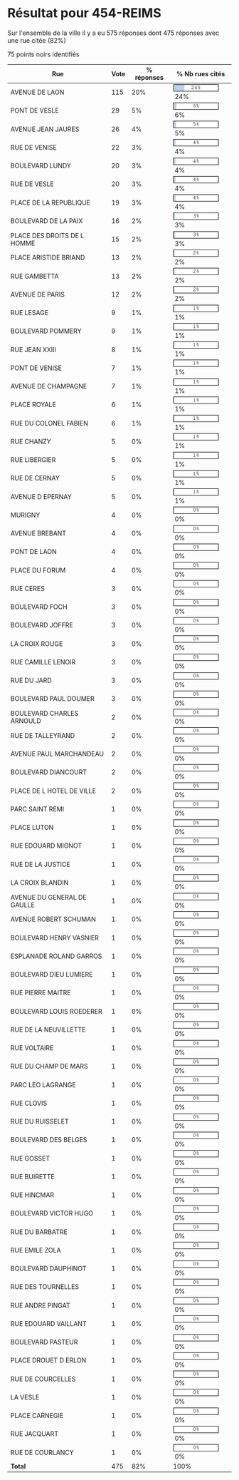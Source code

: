 # Résultat pour 454-REIMS

Sur l'ensemble de la ville il y a eu 575 réponses dont 475 réponses avec une rue citée (82%)

75 points noirs identifiés

| Rue | Vote | % réponses | % Nb rues cités|
|-----|------|------------|----------------|
| AVENUE DE LAON | 115 | 20% | <img src="../../img/bar_24.gif" />&nbsp;24%|
| PONT DE VESLE | 29 | 5% | <img src="../../img/bar_6.gif" />&nbsp;6%|
| AVENUE JEAN JAURES | 26 | 4% | <img src="../../img/bar_5.gif" />&nbsp;5%|
| RUE DE VENISE | 22 | 3% | <img src="../../img/bar_4.gif" />&nbsp;4%|
| BOULEVARD LUNDY | 20 | 3% | <img src="../../img/bar_4.gif" />&nbsp;4%|
| RUE DE VESLE | 20 | 3% | <img src="../../img/bar_4.gif" />&nbsp;4%|
| PLACE DE LA REPUBLIQUE | 19 | 3% | <img src="../../img/bar_4.gif" />&nbsp;4%|
| BOULEVARD DE LA PAIX | 16 | 2% | <img src="../../img/bar_3.gif" />&nbsp;3%|
| PLACE DES DROITS DE L HOMME | 15 | 2% | <img src="../../img/bar_3.gif" />&nbsp;3%|
| PLACE ARISTIDE BRIAND | 13 | 2% | <img src="../../img/bar_2.gif" />&nbsp;2%|
| RUE GAMBETTA | 13 | 2% | <img src="../../img/bar_2.gif" />&nbsp;2%|
| AVENUE DE PARIS | 12 | 2% | <img src="../../img/bar_2.gif" />&nbsp;2%|
| RUE LESAGE | 9 | 1% | <img src="../../img/bar_1.gif" />&nbsp;1%|
| BOULEVARD POMMERY | 9 | 1% | <img src="../../img/bar_1.gif" />&nbsp;1%|
| RUE JEAN XXIII | 8 | 1% | <img src="../../img/bar_1.gif" />&nbsp;1%|
| PONT DE VENISE | 7 | 1% | <img src="../../img/bar_1.gif" />&nbsp;1%|
| AVENUE DE CHAMPAGNE | 7 | 1% | <img src="../../img/bar_1.gif" />&nbsp;1%|
| PLACE ROYALE | 6 | 1% | <img src="../../img/bar_1.gif" />&nbsp;1%|
| RUE DU COLONEL FABIEN | 6 | 1% | <img src="../../img/bar_1.gif" />&nbsp;1%|
| RUE CHANZY | 5 | 0% | <img src="../../img/bar_1.gif" />&nbsp;1%|
| RUE LIBERGIER | 5 | 0% | <img src="../../img/bar_1.gif" />&nbsp;1%|
| RUE DE CERNAY | 5 | 0% | <img src="../../img/bar_1.gif" />&nbsp;1%|
| AVENUE D EPERNAY | 5 | 0% | <img src="../../img/bar_1.gif" />&nbsp;1%|
| MURIGNY | 4 | 0% | <img src="../../img/bar_0.gif" />&nbsp;0%|
| AVENUE BREBANT | 4 | 0% | <img src="../../img/bar_0.gif" />&nbsp;0%|
| PONT DE LAON | 4 | 0% | <img src="../../img/bar_0.gif" />&nbsp;0%|
| PLACE DU FORUM | 4 | 0% | <img src="../../img/bar_0.gif" />&nbsp;0%|
| RUE CERES | 3 | 0% | <img src="../../img/bar_0.gif" />&nbsp;0%|
| BOULEVARD FOCH | 3 | 0% | <img src="../../img/bar_0.gif" />&nbsp;0%|
| BOULEVARD JOFFRE | 3 | 0% | <img src="../../img/bar_0.gif" />&nbsp;0%|
| LA CROIX ROUGE | 3 | 0% | <img src="../../img/bar_0.gif" />&nbsp;0%|
| RUE CAMILLE LENOIR | 3 | 0% | <img src="../../img/bar_0.gif" />&nbsp;0%|
| RUE DU JARD | 3 | 0% | <img src="../../img/bar_0.gif" />&nbsp;0%|
| BOULEVARD PAUL DOUMER | 3 | 0% | <img src="../../img/bar_0.gif" />&nbsp;0%|
| BOULEVARD CHARLES ARNOULD | 2 | 0% | <img src="../../img/bar_0.gif" />&nbsp;0%|
| RUE DE TALLEYRAND | 2 | 0% | <img src="../../img/bar_0.gif" />&nbsp;0%|
| AVENUE PAUL MARCHANDEAU | 2 | 0% | <img src="../../img/bar_0.gif" />&nbsp;0%|
| BOULEVARD DIANCOURT | 2 | 0% | <img src="../../img/bar_0.gif" />&nbsp;0%|
| PLACE DE L HOTEL DE VILLE | 2 | 0% | <img src="../../img/bar_0.gif" />&nbsp;0%|
| PARC SAINT REMI | 1 | 0% | <img src="../../img/bar_0.gif" />&nbsp;0%|
| PLACE LUTON | 1 | 0% | <img src="../../img/bar_0.gif" />&nbsp;0%|
| RUE EDOUARD MIGNOT | 1 | 0% | <img src="../../img/bar_0.gif" />&nbsp;0%|
| RUE DE LA JUSTICE | 1 | 0% | <img src="../../img/bar_0.gif" />&nbsp;0%|
| LA CROIX BLANDIN | 1 | 0% | <img src="../../img/bar_0.gif" />&nbsp;0%|
| AVENUE DU GENERAL DE GAULLE | 1 | 0% | <img src="../../img/bar_0.gif" />&nbsp;0%|
| AVENUE ROBERT SCHUMAN | 1 | 0% | <img src="../../img/bar_0.gif" />&nbsp;0%|
| BOULEVARD HENRY VASNIER | 1 | 0% | <img src="../../img/bar_0.gif" />&nbsp;0%|
| ESPLANADE ROLAND GARROS | 1 | 0% | <img src="../../img/bar_0.gif" />&nbsp;0%|
| BOULEVARD DIEU LUMIERE | 1 | 0% | <img src="../../img/bar_0.gif" />&nbsp;0%|
| RUE PIERRE MAITRE | 1 | 0% | <img src="../../img/bar_0.gif" />&nbsp;0%|
| BOULEVARD LOUIS ROEDERER | 1 | 0% | <img src="../../img/bar_0.gif" />&nbsp;0%|
| RUE DE LA NEUVILLETTE | 1 | 0% | <img src="../../img/bar_0.gif" />&nbsp;0%|
| RUE VOLTAIRE | 1 | 0% | <img src="../../img/bar_0.gif" />&nbsp;0%|
| RUE DU CHAMP DE MARS | 1 | 0% | <img src="../../img/bar_0.gif" />&nbsp;0%|
| PARC LEO LAGRANGE | 1 | 0% | <img src="../../img/bar_0.gif" />&nbsp;0%|
| RUE CLOVIS | 1 | 0% | <img src="../../img/bar_0.gif" />&nbsp;0%|
| RUE DU RUISSELET | 1 | 0% | <img src="../../img/bar_0.gif" />&nbsp;0%|
| BOULEVARD DES BELGES | 1 | 0% | <img src="../../img/bar_0.gif" />&nbsp;0%|
| RUE GOSSET | 1 | 0% | <img src="../../img/bar_0.gif" />&nbsp;0%|
| RUE BUIRETTE | 1 | 0% | <img src="../../img/bar_0.gif" />&nbsp;0%|
| RUE HINCMAR | 1 | 0% | <img src="../../img/bar_0.gif" />&nbsp;0%|
| BOULEVARD VICTOR HUGO | 1 | 0% | <img src="../../img/bar_0.gif" />&nbsp;0%|
| RUE DU BARBATRE | 1 | 0% | <img src="../../img/bar_0.gif" />&nbsp;0%|
| RUE EMILE ZOLA | 1 | 0% | <img src="../../img/bar_0.gif" />&nbsp;0%|
| BOULEVARD DAUPHINOT | 1 | 0% | <img src="../../img/bar_0.gif" />&nbsp;0%|
| RUE DES TOURNELLES | 1 | 0% | <img src="../../img/bar_0.gif" />&nbsp;0%|
| RUE ANDRE PINGAT | 1 | 0% | <img src="../../img/bar_0.gif" />&nbsp;0%|
| RUE EDOUARD VAILLANT | 1 | 0% | <img src="../../img/bar_0.gif" />&nbsp;0%|
| BOULEVARD PASTEUR | 1 | 0% | <img src="../../img/bar_0.gif" />&nbsp;0%|
| PLACE DROUET D ERLON | 1 | 0% | <img src="../../img/bar_0.gif" />&nbsp;0%|
| RUE DE COURCELLES | 1 | 0% | <img src="../../img/bar_0.gif" />&nbsp;0%|
| LA VESLE | 1 | 0% | <img src="../../img/bar_0.gif" />&nbsp;0%|
| PLACE CARNEGIE | 1 | 0% | <img src="../../img/bar_0.gif" />&nbsp;0%|
| RUE JACQUART | 1 | 0% | <img src="../../img/bar_0.gif" />&nbsp;0%|
| RUE DE COURLANCY | 1 | 0% | <img src="../../img/bar_0.gif" />&nbsp;0%|
| **Total** | 475 | 82% | 100%|
